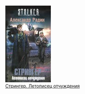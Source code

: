 ![](Стрингер.%20Летописец%20отчуждения.jpg)  
[Стрингер. Летописец отчуждения](Стрингер.%20Летописец%20отчуждения)
